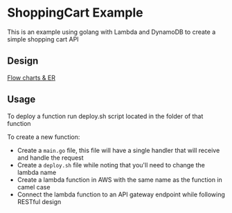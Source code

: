 # ShoppingCart Example

This is an example using golang with Lambda and DynamoDB to create a simple shopping cart API

## Design
[Flow charts & ER](https://www.lucidchart.com/documents/view/d9339a6f-3946-49ed-b478-2f115547733c/0)

## Usage
To deploy a function run deploy.sh script located in the folder of that function

To create a new function:
- Create a `main.go` file, this file will have a single handler that will receive and handle the request 
- Create a `deploy.sh` file while noting that you'll need to change the lambda name
- Create a lambda function in AWS with the same name as the function in camel case
- Connect the lambda function to an API gateway endpoint while following RESTful design